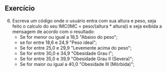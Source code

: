 ## Exercício
6. Escreva um código onde o usuário entra com sua altura e peso, seja feito o calculo do seu IMC(IMC = peso/(altura * altura)) e seja exibida a mensagem de acordo com o resultado:
    - Se for menor ou igual a 18,5 "Abaixo do peso";
    - se for entre 18,6 e 24,9 "Peso ideal";
    - Se for entre 25,0 e 29,9 "Levemente acima do peso";
    - Se for entre 30,0 e 34,9 "Obesidade Grau I";
    - Se for entre 35,0 e 39,9 "Obesidade Grau II (Severa)";
    - Se for maior ou igual a 40,0 "Obesidade III (Mórbida)";


